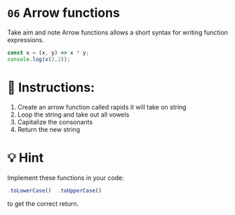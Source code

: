 # `06` Arrow functions

Take aim and note
Arrow functions allows a short syntax for writing function expressions.
```js
const x = (x, y) => x * y;
console.log(x(2,2));
```

# 📝 Instructions:

1. Create an arrow function called rapids it will take on string
2. Loop the string and take out all vowels
3. Capitalize the consonants
4. Return the new string

# 💡 Hint

Implement these functions in your code:
```js
.toLowerCase()  .toUpperCase()
```
to get the correct return.
